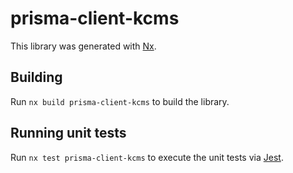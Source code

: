 # prisma-client-kcms

This library was generated with [Nx](https://nx.dev).

## Building

Run `nx build prisma-client-kcms` to build the library.

## Running unit tests

Run `nx test prisma-client-kcms` to execute the unit tests via [Jest](https://jestjs.io).
